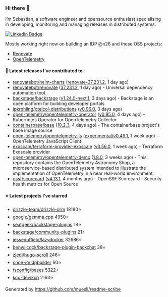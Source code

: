 ### Hi there 👋

I’m Sebastian, a software engineer and opensource enthusiast specialising in developing, monitoring and managing releases in distributed systems.    

[![Linkedin Badge](https://img.shields.io/badge/-LinkedIn-blue?style=flat&logo=Linkedin&logoColor=white&link=https://www.linkedin.com/in/sebastian-poxhofer/)](https://www.linkedin.com/in/sebastian-poxhofer/)

Mostly working right now on building an IDP @n26 and these OSS projects:
- [Renovate](https://github.com/renovatebot/renovate)
- [OpenTelemetry](https://github.com/open-telemetry)



#### 🚀 Latest releases I've contributed to

- [renovatebot/helm-charts](https://github.com/renovatebot/helm-charts) ([renovate-37.231.2](https://github.com/renovatebot/helm-charts/releases/tag/renovate-37.231.2), 1 day ago)
- [renovatebot/renovate](https://github.com/renovatebot/renovate) ([37.231.2](https://github.com/renovatebot/renovate/releases/tag/37.231.2), 1 day ago) - Universal dependency automation tool.
- [backstage/backstage](https://github.com/backstage/backstage) ([v1.24.0-next.1](https://github.com/backstage/backstage/releases/tag/v1.24.0-next.1), 3 days ago) - Backstage is an open platform for building developer portals
- [jpkrohling/otelcol-distributions](https://github.com/jpkrohling/otelcol-distributions) ([v0.96.0](https://github.com/jpkrohling/otelcol-distributions/releases/tag/v0.96.0), 3 days ago)
- [open-telemetry/opentelemetry-operator](https://github.com/open-telemetry/opentelemetry-operator) ([v0.95.0](https://github.com/open-telemetry/opentelemetry-operator/releases/tag/v0.95.0), 4 days ago) - Kubernetes Operator for OpenTelemetry Collector
- [containerbase/base](https://github.com/containerbase/base) ([10.2.3](https://github.com/containerbase/base/releases/tag/10.2.3), 4 days ago) - The containerbase project&#39;s base image source
- [open-telemetry/opentelemetry-js](https://github.com/open-telemetry/opentelemetry-js) ([experimental/v0.49.1](https://github.com/open-telemetry/opentelemetry-js/releases/tag/experimental/v0.49.1), 1 week ago) - OpenTelemetry JavaScript Client
- [exoscale/terraform-provider-exoscale](https://github.com/exoscale/terraform-provider-exoscale) ([v0.56.0](https://github.com/exoscale/terraform-provider-exoscale/releases/tag/v0.56.0), 1 week ago) - Terraform Exoscale provider
- [open-telemetry/opentelemetry-demo](https://github.com/open-telemetry/opentelemetry-demo) ([1.8.0](https://github.com/open-telemetry/opentelemetry-demo/releases/tag/1.8.0), 3 weeks ago) - This repository contains the OpenTelemetry Astronomy Shop, a microservice-based distributed system intended to illustrate the implementation of OpenTelemetry in a near real-world environment.
- [ossf/scorecard](https://github.com/ossf/scorecard) ([v4.13.1](https://github.com/ossf/scorecard/releases/tag/v4.13.1), 4 months ago) - OpenSSF Scorecard - Security health metrics for Open Source

#### ⭐ Latest projects I've starred

- [drizzle-team/drizzle-orm](https://github.com/drizzle-team/drizzle-orm) 18180⭐
- [google/gemma.cpp](https://github.com/google/gemma.cpp) 4950⭐
- [seatgeek/backstage-plugins](https://github.com/seatgeek/backstage-plugins) 18⭐
- [backstage/community-plugins](https://github.com/backstage/community-plugins) 21⭐
- [jesseduffield/lazydocker](https://github.com/jesseduffield/lazydocker) 32686⭐
- [benwilcock/backstage-plugin-backchat](https://github.com/benwilcock/backstage-plugin-backchat) 38⭐
- [zjedi/hugo-scroll](https://github.com/zjedi/hugo-scroll) 246⭐
- [cnoe-io/idpbuilder](https://github.com/cnoe-io/idpbuilder) 60⭐
- [tsconfig/bases](https://github.com/tsconfig/bases) 5322⭐
- [kcp-dev/kcp](https://github.com/kcp-dev/kcp) 2163⭐



Generated by https://github.com/muesli/readme-scribe

